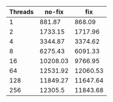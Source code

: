 



| Threads | no-fix | fix |
|---------|--------|-----|
|  1 | 881.87       | 868.09 |
|  2 | 1733.15      | 1717.96 | 
|  4 | 3344.87      | 3374.62 |
|  8 | 6275.43      | 6091.33 |
|  16 | 10208.03    | 9766.95 |
|  64 | 12531.92    |   12060.53 |
|  128 | 11849.27   |   11647.64 |
|  256 | 12305.5    |   11843.68 |

